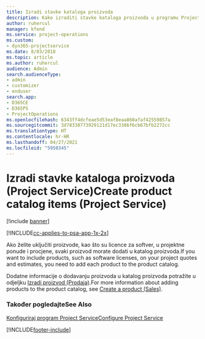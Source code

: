 ```yaml
---
title: Izradi stavke kataloga proizvoda
description: Kako izraditi stavke kataloga proizvoda u programu Project Service
author: ruhercul
manager: kfend
ms.service: project-operations
ms.custom:
- dyn365-projectservice
ms.date: 8/03/2018
ms.topic: article
ms.author: ruhercul
audience: Admin
search.audienceType:
- admin
- customizer
- enduser
search.app:
- D365CE
- D365PS
- ProjectOperations
ms.openlocfilehash: 6343ff4dcfeae5d53eaf8eaa860afaf42559857a
ms.sourcegitcommit: 3d78338773929121d17ec3386f6cb67bfb2272cc
ms.translationtype: HT
ms.contentlocale: hr-HR
ms.lasthandoff: 04/27/2021
ms.locfileid: "5950345"
---
```

# <a name="create-product-catalog-items-project-service"></a><span data-ttu-id="46ba9-103">Izradi stavke kataloga proizvoda (Project Service)</span><span class="sxs-lookup"><span data-stu-id="46ba9-103">Create product catalog items (Project Service)</span></span>

[!include [banner](../includes/psa-now-project-operations.md)]

[!INCLUDE[cc-applies-to-psa-app-1x-2x](../includes/cc-applies-to-psa-app-1x-2x.md)]

<span data-ttu-id="46ba9-104">Ako želite uključiti proizvode, kao što su licence za softver, u projektne ponude i procjene, svaki proizvod morate dodati u katalog proizvoda.</span><span class="sxs-lookup"><span data-stu-id="46ba9-104">If you want to include products, such as software licenses, on your project quotes and estimates, you need to add each product to the product catalog.</span></span>  
  
 <span data-ttu-id="46ba9-105">Dodatne informacije o dodavanju proizvoda u katalog proizvoda potražite u odjeljku [Izradi proizvod (Prodaja)](/dynamics365/sales-enterprise/create-product-sales).</span><span class="sxs-lookup"><span data-stu-id="46ba9-105">For more information about adding products to the product catalog, see [Create a product (Sales)](/dynamics365/sales-enterprise/create-product-sales).</span></span>  
  
### <a name="see-also"></a><span data-ttu-id="46ba9-106">Također pogledajte</span><span class="sxs-lookup"><span data-stu-id="46ba9-106">See Also</span></span>  
 [<span data-ttu-id="46ba9-107">Konfiguriraj program Project Service</span><span class="sxs-lookup"><span data-stu-id="46ba9-107">Configure Project Service</span></span>](../psa/configure.md)


[!INCLUDE[footer-include](../includes/footer-banner.md)]